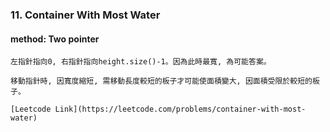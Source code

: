 ### 11. Container With Most Water
#### method: Two pointer
    左指針指向0, 右指針指向height.size()-1。因為此時最寬, 為可能答案。

    移動指針時, 因寬度縮短, 需移動長度較短的板子才可能使面積變大, 因面積受限於較短的板子。

    [Leetcode Link](https://leetcode.com/problems/container-with-most-water)
